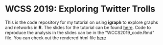 # WCSS 2019: Exploring Twitter Trolls 

This is the code repository for my tutorial on using **igraph** to explore graphs and networks in **R**. The slides for the tutorial can be found [here](https://benjaminortizulloa.github.io/presentations/WCCS2019.html?presentme=true.html). Code to reproduce the analysis in the slides can be in the "WCCS2019_code.Rmd" file. You can check out the rendered html file [here](https://benjaminortizulloa.github.io/presentations/WCCS2019_code.html)